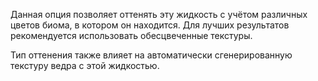 Данная опция позволяет оттенять эту жидкость с учётом различных цветов биома, в котором он находится. Для лучших результатов рекомендуется использовать обесцвеченные текстуры.

Тип оттенения также влияет на автоматически сгенерированную текстуру ведра с этой жидкостью.